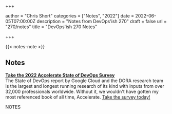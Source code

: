 +++

author = "Chris Short"
categories = ["Notes", "2022"]
date = 2022-06-05T07:00:00Z
description = "Notes from DevOps'ish 270"
draft = false
url = "270/notes"
title = "DevOps'ish 270 Notes"

+++

{{< notes-note >}}

## Notes

[**Take the 2022 Accelerate State of DevOps Survey**](https://cloud.google.com/blog/products/devops-sre/take-the-2022-state-of-devops-survey)  
The State of DevOps report by Google Cloud and the DORA research team is the largest and longest running research of its kind with inputs from over 32,000 professionals worldwide. Without it, we wouldn't have gotten my most referenced book of all time, Accelerate. [Take the survey today!](https://google.qualtrics.com/jfe/form/SV_2aXfK0Zw75lvCl0?source=devopsish)

NOTES